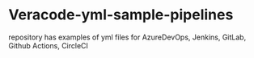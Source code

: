 # Veracode-yml-sample-pipelines
repository has examples of yml files for AzureDevOps, Jenkins, GitLab, Github Actions, CircleCI
